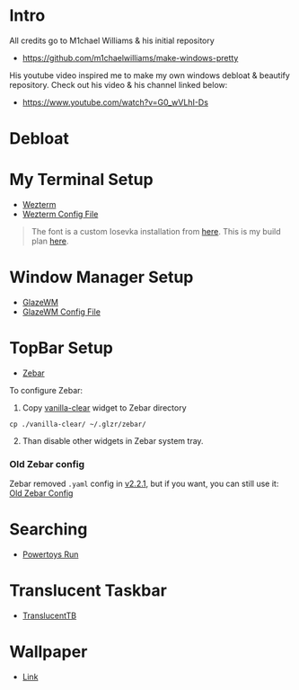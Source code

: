 # Intro

All credits go to M1chael Williams & his initial repository
- https://github.com/m1chaelwilliams/make-windows-pretty

His youtube video inspired me to make my own windows debloat & beautify repository.
Check out his video & his channel linked below:
- https://www.youtube.com/watch?v=G0_wVLhI-Ds
  
# Debloat

# My Terminal Setup

- [Wezterm](https://wezfurlong.org/wezterm/index.html)
- [Wezterm Config File](.wezterm.lua)                  

> The font is a custom Iosevka installation from [here](https://typeof.net/Iosevka/customizer). This is my build plan [here](./private-build-plans.toml).

# Window Manager Setup

- [GlazeWM](https://github.com/glzr-io/glazewm)
- [GlazeWM Config File](./config.yaml)

# TopBar Setup

- [Zebar](https://github.com/glzr-io/zebar)

To configure Zebar:

1. Copy [vanilla-clear](./vanilla-clear) widget to Zebar directory

```
cp ./vanilla-clear/ ~/.glzr/zebar/
```

2. Than disable other widgets in Zebar system tray.

### Old Zebar config

Zebar removed `.yaml` config in [v2.2.1](https://github.com/glzr-io/zebar/releases/tag/v2.2.1), but if you want, you can still use it: [Old Zebar Config](./zebar-config.yaml)

# Searching

- [Powertoys Run](https://learn.microsoft.com/en-us/windows/powertoys/run)

# Translucent Taskbar

- [TranslucentTB](https://apps.microsoft.com/detail/9pf4kz2vn4w9?hl=en-US&gl=US)

# Wallpaper

- [Link](https://wallhaven.cc/w/76edpv)
